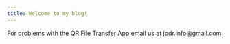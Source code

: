 ```yaml
---
title: Welcome to my blog!
---
```

For problems with the QR File Transfer App email us at jpdr.info@gmail.com.
